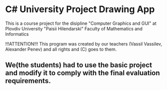 <h1>C# University Project Drawing App</h1>

This is a course project for the disipline "Computer Graphics and GUI" at Plovdiv University "Paisii Hilendarski" Faculty of Mathematics and Informatics 

!!!ATTENTION!!! This program was created by our teachers (Vassil Vassilev, Alexander Penev) and all rights and (C) goes to them. 

<h2>We(the students) had to use the basic project and modify it to comply with the final evaluation requirements. </h2>
